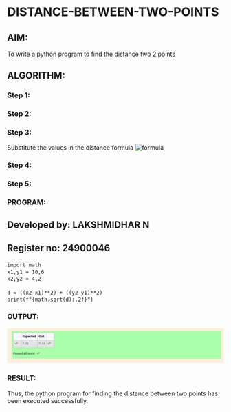# DISTANCE-BETWEEN-TWO-POINTS

## AIM:
To write a python program to find the distance two 2 points
## ALGORITHM:
### Step 1: 
### Step 2: 
### Step 3: 
Substitute the values in the distance formula  ![formula](/formula.JPG)
### Step 4: 
### Step 5: 
### PROGRAM:
## Developed by: LAKSHMIDHAR  N
## Register no: 24900046
    import math
    x1,y1 = 10,6
    x2,y2 = 4,2

    d = ((x2-x1)**2) + ((y2-y1)**2)
    print(f"{math.sqrt(d):.2f}")


### OUTPUT:
![OUTPUT](<Screenshot 2024-10-29 165121.png>)

### RESULT:
Thus, the python program for finding the distance between two points has been executed successfully.